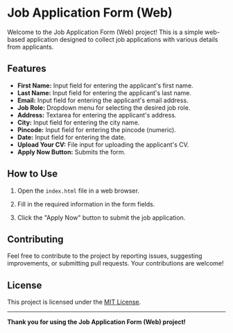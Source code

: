 # Job Application Form (Web)

Welcome to the Job Application Form (Web) project! This is a simple web-based application designed to collect job applications with various details from applicants.

## Features

- **First Name:** Input field for entering the applicant's first name.
- **Last Name:** Input field for entering the applicant's last name.
- **Email:** Input field for entering the applicant's email address.
- **Job Role:** Dropdown menu for selecting the desired job role.
- **Address:** Textarea for entering the applicant's address.
- **City:** Input field for entering the city name.
- **Pincode:** Input field for entering the pincode (numeric).
- **Date:** Input field for entering the date.
- **Upload Your CV:** File input for uploading the applicant's CV.
- **Apply Now Button:** Submits the form.

## How to Use

1. Open the `index.html` file in a web browser.

2. Fill in the required information in the form fields.

3. Click the "Apply Now" button to submit the job application.

## Contributing

Feel free to contribute to the project by reporting issues, suggesting improvements, or submitting pull requests. Your contributions are welcome!

## License

This project is licensed under the [MIT License](LICENSE).

---

**Thank you for using the Job Application Form (Web) project!**
